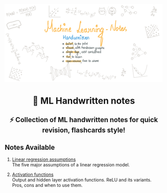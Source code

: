 ![mlnotes_handwritten](./banner.png)

<div align='center'>

# 📙 ML Handwritten notes
## ⚡ Collection of ML handwritten notes for quick revision, flashcards style!

</div>

## Notes Available
1. [Linear regression assumptions](notes/1_linear_regression_assumptions.pdf)  
The five major assumptions of a linear regression model.

2. [Activation functions](notes/2_activation_functions.pdf)  
Output and hidden layer activation functions. ReLU and its variants. Pros, cons and when to use them.

